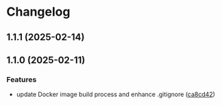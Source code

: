 # Changelog

## 1.1.1 (2025-02-14)

## 1.1.0 (2025-02-11)

### Features

- update Docker image build process and enhance .gitignore ([ca8cd42](https://github.com/tatohonma/pdv7-integracao-cron-job/commit/ca8cd42becdec815d6fbd008d0a0f293b188dcf0))
